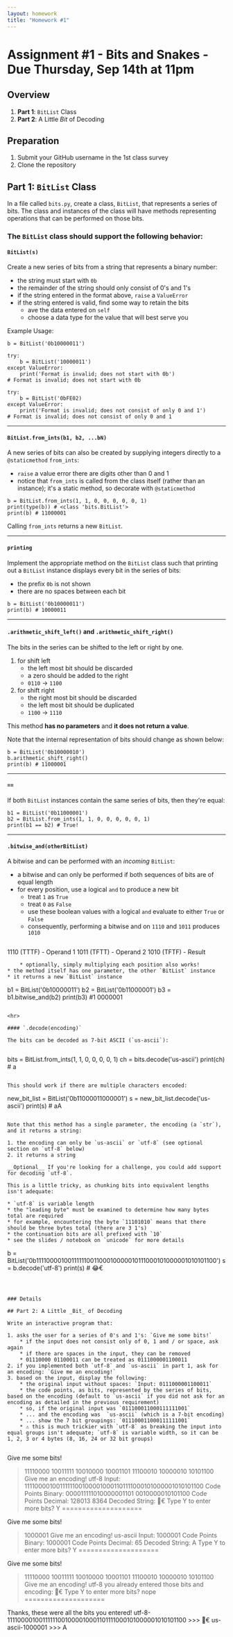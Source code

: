 ```yaml
---
layout: homework
title: "Homework #1"
---
```


<style>
img {
    border: 1px solid #000;
}

.warning {
    background-color: yellow;
    color: #aa1122;
    font-weight: bold;
}

.hidden {
    display: none;
}

.hintButton {
    color: #7788ff;
    cursor: pointer;
}
</style>
<script>
document.addEventListener('DOMContentLoaded', hideHints);

function hideHints(evt) {
    document.querySelectorAll('.hint').forEach((ele, i) => {
        const div = document.createElement('div');
        div.id = 'hint' + i + 'Button';
        ele.id = 'hint' + i;
        ele.classList.add('hidden');
        div.addEventListener('click', onClick);
        div.textContent = 'Show Hint';
        div.className = 'hintButton';
        ele.parentNode.insertBefore(div, ele);
    });

}

function onClick(evt) {
    const hintId = this.id.replace('Button', '');
    const hint = document.getElementById(hintId);
    hint.classList.toggle('hidden');
    this.textContent = this.textConent === 'Show Hint' ? 'Hide Hint' : 'Show Hint';
}
</script>

# Assignment #1 - Bits and Snakes - Due Thursday, Sep 14th at 11pm

## Overview

1. __Part 1__: `BitList` Class
2. __Part 2__: A Little _Bit_ of Decoding

## Preparation 

1. Submit your GitHub username in the 1st class survey
2. Clone the repository

## Part 1: `BitList` Class

In a file called `bits.py`, create a class, `BitList`, that represents a series of bits. The class and instances of the class will have methods representing operations that can be performed on those bits.

### The `BitList` class should support the following behavior:



#### `BitList(s)`

Create a new series of bits from a string that represents a binary number:

* the string must start with `0b`
* the remainder of the string should only consist of 0's and 1's
* if the string entered in the format above, `raise` a `ValueError`
* if the string entered is valid, find some way to retain the bits 
	* ave the data entered on `self`
	* choose a data type for the value that will best serve you

Example Usage:

```
b = BitList('0b10000011')
```

```
try:
    b = BitList('10000011')
except ValueError:
    print('Format is invalid; does not start with 0b')
# Format is invalid; does not start with 0b
```

```
try:
    b = BitList('0bFE02)
except ValueError:
    print('Format is invalid; does not consist of only 0 and 1')
# Format is invalid; does not consist of only 0 and 1
```
<hr>

#### `BitList.from_ints(b1, b2, ...bN)`

A new series of bits can also be created by supplying integers directly to a `@staticmethod` `from_ints`:

* `raise` a value error there are digits other than 0 and 1
* notice that `from_ints` is called from the class itself (rather than an instance); it's a static method, so decorate with `@staticmethod`

```
b = BitList.from_ints(1, 1, 0, 0, 0, 0, 0, 1)
print(type(b)) # <class 'bits.BitList'>
print(b) # 11000001
```

Calling `from_ints` returns a new `BitList`.


<hr>

#### `printing`

Implement the appropriate method on the `BitList` class such that printing out a `BitList` instance displays every bit in the series of bits:

* the prefix `0b` is not shown
* there are no spaces between each bit

```
b = BitList('0b10000011')
print(b) # 10000011
```

<hr>

#### `.arithmetic_shift_left()` and `.arithmetic_shift_right()`


The bits in the series can be shifted to the left or right by one.

1. for shift left
	* the left most bit should be discarded
	* a zero should be added to the right
	* `0110` &rarr; `1100`
2. for shift right
	* the right most bit should be discarded
	* the left most bit should be duplicated
	* `1100` &rarr; `1110`

This method __has no parameters__ and __it does not return a value__.

Note that the internal representation of bits should change as shown below:

```
b = BitList('0b10000010')
b.arithmetic_shift_right()
print(b) # 11000001
```

<hr>



#### `==`

If both `BitList` instances contain the same series of bits, then they're equal:

```
b1 = BitList('0b11000001')
b2 = BitList.from_ints(1, 1, 0, 0, 0, 0, 0, 1)
print(b1 == b2) # True!
```

<hr>

#### `.bitwise_and(otherBitList)`

A bitwise and can be performed with an _incoming_ `BitList`:

* a bitwise and can only be performed if both sequences of bits are of equal length
* for every position, use a logical `and` to produce a new bit
	* treat `1` as `True`
	* treat `0` as `False`
	* use these boolean values with a logical `and` evaluate to either `True` or `False`
	* consequently, performing a bitwise and on `1110` and `1011` produces `1010`
		```
1110 (TTTF) - Operand 1
1011 (TFTT) - Operand 2
1010 (TFTF) - Result
```
	* optionally, simply multiplying each position also works!
* the method itself has one parameter, the other `BitList` instance
* it returns a new `BitList` instance

```
b1 = BitList('0b10000011')
b2 = BitList('0b11000001')
b3 = b1.bitwise_and(b2)
print(b3) #1 0000001
```

<hr>

#### `.decode(encoding)`

The bits can be decoded as 7-bit ASCII (`us-ascii`):


```
bits = BitList.from_ints(1, 1, 0, 0, 0, 0, 1)
ch = bits.decode('us-ascii')
print(ch) # a
```

This should work if there are multiple characters encoded:

```
new_bit_list = BitList('0b11000011000001')
s = new_bit_list.decode('us-ascii')
print(s) # aA
```

Note that this method has a single parameter, the encoding (a `str`), and it returns a string:

1. the encoding can only be `us-ascii` or `utf-8` (see optional section on `utf-8` below)
2. it returns a string 

__Optional__ If you're looking for a challenge, you could add support for decoding `utf-8`.

This is a little tricky, as chunking bits into equivalent lengths isn't adequate:

* `utf-8` is variable length
* the "leading byte" must be examined to determine how many bytes total are required
* for example, encountering the byte `11101010` means that there should be three bytes total (there are 3 1's)
* the continuation bits are all prefixed with `10`
* see the slides / notebook on `unicode` for more details

```
b = BitList('0b11110000100111111001100010000010111000101000001010101100')
s = b.decode('utf-8')
print(s) # 😂€

```



### Details

## Part 2: A Little _Bit_ of Decoding

Write an interactive program that:

1. asks the user for a series of 0's and 1's: `Give me some bits!` 
	* if the input does not consist only of 0, 1 and / or space, ask again
	* if there are spaces in the input, they can be removed	
	* 01110000 01100011 can be treated as 0111000001100011 
2. if you implemented both `utf-8` and `us-ascii` in part 1, ask for an encoding: `Give me an encoding!`
3. based on the input, display the following:
	* the original input without spaces: `Input: 0111000001100011`
	* the code points, as bits, represented by the series of bits, based on the encoding (default to `us-ascii` if you did not ask for an encoding as detailed in the previous requirement)
	* so, if the original input was `011100011000111111001`
	* ... and the encoding was  `us-ascii` (which is a 7-bit encoding)
	* ... show the 7 bit groupings: `011100011000111111001` 
	* ⚠️ this is much trickier with `utf-8` as breaking the input into equal groups isn't adequate; `utf-8` is variable width, so it can be 1, 2, 3 or 4 bytes (8, 16, 24 or 32 bit groups)


```
Give me some bits!
> 11110000 10011111 10010000 10001101 11100010 10000010 10101100
Give me an encoding!
> utf-8
Input: 11110000100111111001000010001101111000101000001010101100
Code Points Binary: 000011111010000001101 0010000010101100
Code Points Decimal: 128013 8364
Decoded String: 🐍€
Type Y to enter more bits?
> Y
====================


Give me some bits!
> 1000001
Give me an encoding!
> us-ascii
Input: 1000001
Code Points Binary: 1000001
Code Points Decimal: 65
Decoded String: A
> Type Y to enter more bits?
Y
====================


Give me some bits!
> 11110000 10011111 10010000 10001101 11100010 10000010 10101100
Give me an encoding!
> utf-8
you already entered those bits and encoding: 🐍€
Type Y to enter more bits?
> nope
====================


Thanks, these were all the bits you entered!
utf-8-11110000100111111001000010001101111000101000001010101100 >>> 🐍€
us-ascii-1000001 >>> A
```
